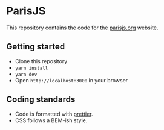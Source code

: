 # ParisJS

This repository contains the code for the [parisjs.org](https://parisjs.org/) website.

## Getting started

* Clone this repository
* `yarn install`
* `yarn dev`
* Open `http://localhost:3000` in your browser

## Coding standards

* Code is formatted with [prettier](https://prettier.io).
* CSS follows a BEM-ish style.
